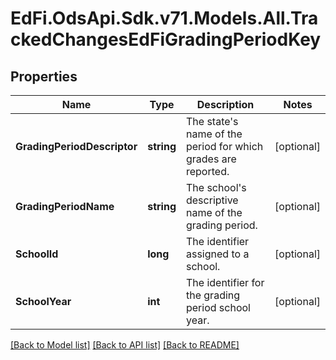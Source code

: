 # EdFi.OdsApi.Sdk.v71.Models.All.TrackedChangesEdFiGradingPeriodKey

## Properties

Name | Type | Description | Notes
------------ | ------------- | ------------- | -------------
**GradingPeriodDescriptor** | **string** | The state&#39;s name of the period for which grades are reported. | [optional] 
**GradingPeriodName** | **string** | The school&#39;s descriptive name of the grading period. | [optional] 
**SchoolId** | **long** | The identifier assigned to a school. | [optional] 
**SchoolYear** | **int** | The identifier for the grading period school year. | [optional] 

[[Back to Model list]](../README.md#documentation-for-models) [[Back to API list]](../README.md#documentation-for-api-endpoints) [[Back to README]](../README.md)

